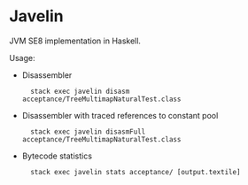 Javelin
=======
JVM SE8 implementation in Haskell.

Usage:
* Disassembler

        stack exec javelin disasm acceptance/TreeMultimapNaturalTest.class

* Disassembler with traced references to constant pool

        stack exec javelin disasmFull acceptance/TreeMultimapNaturalTest.class

* Bytecode statistics

        stack exec javelin stats acceptance/ [output.textile]

